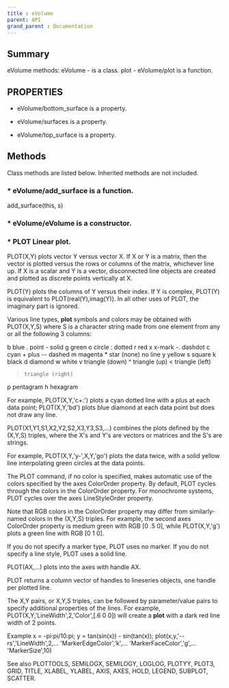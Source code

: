 ```yaml
---
title : eVolume
parent: API
grand_parent : Documentation
---
```

## Summary
eVolume methods:
eVolume - is a class.
plot - eVolume/plot is a function.
## PROPERTIES
* eVolume/bottom_surface is a property.

* eVolume/surfaces is a property.

* eVolume/top_surface is a property.

## Methods
Class methods are listed below. Inherited methods are not included.
### * eVolume/add_surface is a function.
add_surface(this, s)

### * eVolume/eVolume is a constructor.

### * PLOT   Linear plot.
PLOT(X,Y) plots vector Y versus vector X. If X or Y is a matrix,
then the vector is plotted versus the rows or columns of the matrix,
whichever line up.  If X is a scalar and Y is a vector, disconnected
line objects are created and plotted as discrete points vertically at
X.

PLOT(Y) plots the columns of Y versus their index.
If Y is complex, PLOT(Y) is equivalent to PLOT(real(Y),imag(Y)).
In all other uses of PLOT, the imaginary part is ignored.

Various line types, **plot** symbols and colors may be obtained with
PLOT(X,Y,S) where S is a character string made from one element
from any or all the following 3 columns:

b     blue          .     point              -     solid
g     green         o     circle             :     dotted
r     red           x     x-mark             -.    dashdot
c     cyan          +     plus               --    dashed
m     magenta       *     star             (none)  no line
y     yellow        s     square
k     black         d     diamond
w     white         v     triangle (down)
^     triangle (up)
<     triangle (left)
>     triangle (right)
p     pentagram
h     hexagram

For example, PLOT(X,Y,'c+:') plots a cyan dotted line with a plus
at each data point; PLOT(X,Y,'bd') plots blue diamond at each data
point but does not draw any line.

PLOT(X1,Y1,S1,X2,Y2,S2,X3,Y3,S3,...) combines the plots defined by
the (X,Y,S) triples, where the X's and Y's are vectors or matrices
and the S's are strings.

For example, PLOT(X,Y,'y-',X,Y,'go') plots the data twice, with a
solid yellow line interpolating green circles at the data points.

The PLOT command, if no color is specified, makes automatic use of
the colors specified by the axes ColorOrder property.  By default,
PLOT cycles through the colors in the ColorOrder property.  For
monochrome systems, PLOT cycles over the axes LineStyleOrder property.

Note that RGB colors in the ColorOrder property may differ from
similarly-named colors in the (X,Y,S) triples.  For example, the
second axes ColorOrder property is medium green with RGB [0 .5 0],
while PLOT(X,Y,'g') plots a green line with RGB [0 1 0].

If you do not specify a marker type, PLOT uses no marker.
If you do not specify a line style, PLOT uses a solid line.

PLOT(AX,...) plots into the axes with handle AX.

PLOT returns a column vector of handles to lineseries objects, one
handle per plotted line.

The X,Y pairs, or X,Y,S triples, can be followed by
parameter/value pairs to specify additional properties
of the lines. For example, PLOT(X,Y,'LineWidth',2,'Color',[.6 0 0])
will create a **plot** with a dark red line width of 2 points.

Example
x = -pi:pi/10:pi;
y = tan(sin(x)) - sin(tan(x));
plot(x,y,'--rs','LineWidth',2,...
'MarkerEdgeColor','k',...
'MarkerFaceColor','g',...
'MarkerSize',10)

See also PLOTTOOLS, SEMILOGX, SEMILOGY, LOGLOG, PLOTYY, PLOT3, GRID,
TITLE, XLABEL, YLABEL, AXIS, AXES, HOLD, LEGEND, SUBPLOT, SCATTER.

